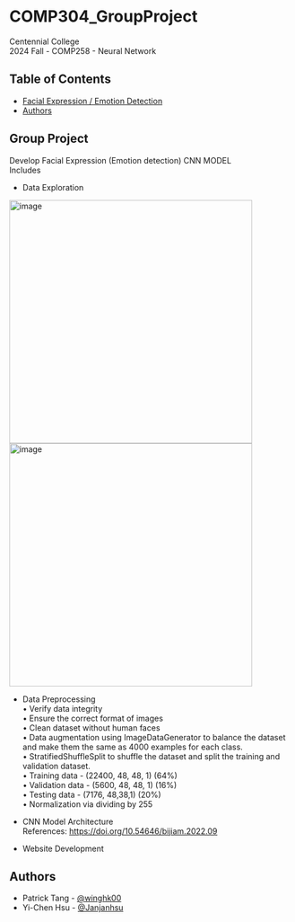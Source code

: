 # COMP304_GroupProject
 
Centennial College <br/>
2024 Fall - COMP258 - Neural Network <br/>

## Table of Contents

+ [Facial Expression / Emotion Detection](#groupProject)
+ [Authors](#authors)

## Group Project <a name = "groupProject"></a>

Develop Facial Expression (Emotion detection) CNN MODEL <br/>
Includes <br/>
- Data Exploration
<img width="433" alt="image" src="https://github.com/user-attachments/assets/4e0dc76c-2040-4fa9-9316-38e886733215" />
<img width="433" alt="image" src="https://github.com/user-attachments/assets/b8926fdc-5e3d-445e-9197-eb130e052cdc" />
  
- Data Preprocessing <br/>
  • Verify data integrity <br/>
  • Ensure the correct format of images <br/>
  • Clean dataset without human faces <br/>
  • Data augmentation using ImageDataGenerator to balance the dataset and make them the same as 4000 examples for each class. <br/>
  • StratifiedShuffleSplit to shuffle the dataset and split the training and validation dataset. <br/>
  • Training data - (22400, 48, 48, 1) (64%) <br/>
  • Validation data - (5600, 48, 48, 1) (16%) <br/>
  • Testing data - (7176, 48,38,1) (20%) <br/>
  • Normalization via dividing by 255 <br/>
  
- CNN Model Architecture <br/>
  References: https://doi.org/10.54646/bijiam.2022.09
  
- Website Development 

## Authors <a name = "authors"></a>
- Patrick Tang - [@winghk00](https://github.com/winghk00)
- Yi-Chen Hsu - [@Janjanhsu](https://github.com/Janjanhsu)
